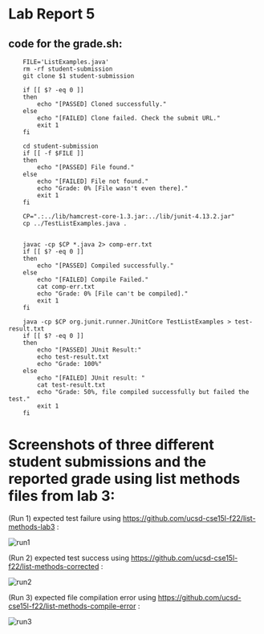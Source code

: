 # Lab Report 5
## code for the grade.sh:
```
    FILE='ListExamples.java'
    rm -rf student-submission
    git clone $1 student-submission

    if [[ $? -eq 0 ]]
    then
        echo "[PASSED] Cloned successfully."
    else
        echo "[FAILED] Clone failed. Check the submit URL."
        exit 1
    fi

    cd student-submission
    if [[ -f $FILE ]]
    then 
        echo "[PASSED] File found."
    else
        echo "[FAILED] File not found."
        echo "Grade: 0% [File wasn't even there]."
        exit 1
    fi  

    CP=".:../lib/hamcrest-core-1.3.jar:../lib/junit-4.13.2.jar"
    cp ../TestListExamples.java .


    javac -cp $CP *.java 2> comp-err.txt
    if [[ $? -eq 0 ]]
    then
        echo "[PASSED] Compiled successfully."
    else
        echo "[FAILED] Compile Failed."
        cat comp-err.txt
        echo "Grade: 0% [File can't be compiled]."
        exit 1
    fi

    java -cp $CP org.junit.runner.JUnitCore TestListExamples > test-result.txt
    if [[ $? -eq 0 ]]
    then
        echo "[PASSED] JUnit Result:"
        echo test-result.txt
        echo "Grade: 100%"
    else
        echo "[FAILED] JUnit result: "
        cat test-result.txt
        echo "Grade: 50%, file compiled successfully but failed the test."
        exit 1
    fi
   ```
   # Screenshots of three different student submissions and the reported grade using list methods files from lab 3:
   (Run 1) expected test failure using https://github.com/ucsd-cse15l-f22/list-methods-lab3 :
   
   ![run1](https://user-images.githubusercontent.com/114322700/204165593-23ddd3d5-38f1-4547-8520-b08b62f8a79b.png)
   
   (Run 2) expected test success using https://github.com/ucsd-cse15l-f22/list-methods-corrected :
   
   ![run2](https://user-images.githubusercontent.com/114322700/204165701-bfa84f0b-6480-4975-b733-93e63d392f9c.png)
   
   (Run 3) expected file compilation error using https://github.com/ucsd-cse15l-f22/list-methods-compile-error :
   
   ![run3](https://user-images.githubusercontent.com/114322700/204165773-b8405b1e-b7d9-4f5d-9274-1a4dd95674ae.png)


   
   
